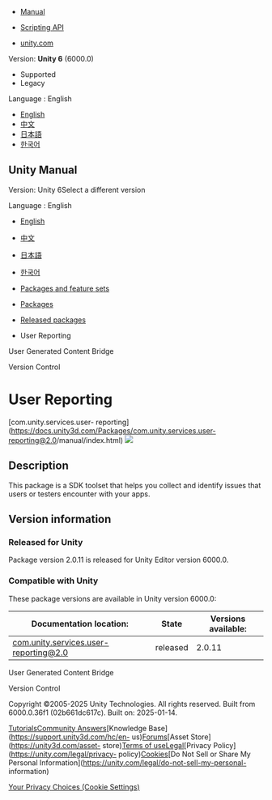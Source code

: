 [](https://docs.unity3d.com)

  * [Manual](../Manual/index.html)
  * [Scripting API](../ScriptReference/index.html)

  * [unity.com](https://unity.com/)

Version: **Unity 6** (6000.0)

  * Supported
  * Legacy

Language : English

  * [English](/Manual/com.unity.services.user-reporting.html)
  * [中文](/cn/current/Manual/com.unity.services.user-reporting.html)
  * [日本語](/ja/current/Manual/com.unity.services.user-reporting.html)
  * [한국어](/kr/current/Manual/com.unity.services.user-reporting.html)

[](https://docs.unity3d.com)

## Unity Manual

Version: Unity 6Select a different version

Language : English

  * [English](/Manual/com.unity.services.user-reporting.html)
  * [中文](/cn/current/Manual/com.unity.services.user-reporting.html)
  * [日本語](/ja/current/Manual/com.unity.services.user-reporting.html)
  * [한국어](/kr/current/Manual/com.unity.services.user-reporting.html)

  * [Packages and feature sets](PackagesList.html)
  * [Packages](Packages-all.html)
  * [Released packages](pack-safe.html)
  * User Reporting 

[](com.unity.services.ugc.bridge.html)

User Generated Content Bridge

[](com.unity.collab-proxy.html)

Version Control

# User Reporting

[com.unity.services.user-
reporting](https://docs.unity3d.com/Packages/com.unity.services.user-
reporting@2.0/manual/index.html) ![](../uploads/Main/iconRel.png)

## Description

This package is a SDK toolset that helps you collect and identify issues that
users or testers encounter with your apps.

## Version information

### Released for Unity

Package version 2.0.11 is released for Unity Editor version 6000.0.

### Compatible with Unity

These package versions are available in Unity version 6000.0:

**Documentation location:** | **State** | **Versions available:**  
---|---|---  
[com.unity.services.user-reporting@2.0](https://docs.unity3d.com/Packages/com.unity.services.user-reporting@2.0/manual/index.html) | released | 2.0.11  
  
[](com.unity.services.ugc.bridge.html)

User Generated Content Bridge

[](com.unity.collab-proxy.html)

Version Control

Copyright ©2005-2025 Unity Technologies. All rights reserved. Built from
6000.0.36f1 (02b661dc617c). Built on: 2025-01-14.

[Tutorials](https://learn.unity.com/)[Community
Answers](https://answers.unity3d.com)[Knowledge
Base](https://support.unity3d.com/hc/en-
us)[Forums](https://forum.unity3d.com)[Asset Store](https://unity3d.com/asset-
store)[Terms of
use](https://docs.unity3d.com/Manual/TermsOfUse.html)[Legal](https://unity.com/legal)[Privacy
Policy](https://unity.com/legal/privacy-
policy)[Cookies](https://unity.com/legal/cookie-policy)[Do Not Sell or Share
My Personal Information](https://unity.com/legal/do-not-sell-my-personal-
information)

[Your Privacy Choices (Cookie Settings)](javascript:void\(0\);)

